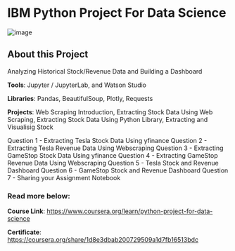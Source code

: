 # IBM Python Project For Data Science

![image](https://user-images.githubusercontent.com/102851421/175461391-024e1f84-2af7-4cc7-b9db-22436ac18f2d.png)

## About this Project

Analyzing Historical Stock/Revenue Data and Building a Dashboard

**Tools**: Jupyter / JupyterLab, and Watson Studio

**Libraries**: Pandas, BeautifulSoup, Plotly, Requests

**Projects**: Web Scraping Introduction, Extracting Stock Data Using Web Scraping, Extracting Stock Data Using Python Library, Extracting and Visualisig Stock

Question 1 - Extracting Tesla Stock Data Using yfinance 
Question 2 - Extracting Tesla Revenue Data Using Webscraping
Question 3 - Extracting GameStop Stock Data Using yfinance 
Question 4 - Extracting GameStop Revenue Data Using Webscraping
Question 5 - Tesla Stock and Revenue Dashboard 
Question 6 - GameStop Stock and Revenue Dashboard
Question 7 - Sharing your Assignment Notebook 

### Read more below:

**Course Link**: https://www.coursera.org/learn/python-project-for-data-science

**Certificate**: https://coursera.org/share/1d8e3dbab200729509a1d7fb16513bdc

